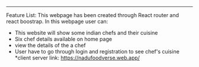 ***
Feature List:
This webpage has been created through React router and react boostrap. In this webpage user can: 
* This website will show some indian chefs and their cuisine 
* Six chef details available on home page
* view the details of the a chef 
* User have to go through login and registration to see chef's cuisine 
*client server link: https://nadufoodverse.web.app/
